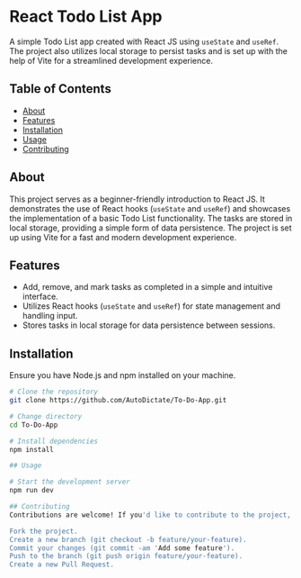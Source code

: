 # React Todo List App

A simple Todo List app created with React JS using `useState` and `useRef`. The project also utilizes local storage to persist tasks and is set up with the help of Vite for a streamlined development experience.

## Table of Contents

- [About](#about)
- [Features](#features)
- [Installation](#installation)
- [Usage](#usage)
- [Contributing](#contributing)

## About

This project serves as a beginner-friendly introduction to React JS. It demonstrates the use of React hooks (`useState` and `useRef`) and showcases the implementation of a basic Todo List functionality. The tasks are stored in local storage, providing a simple form of data persistence. The project is set up using Vite for a fast and modern development experience.

## Features

- Add, remove, and mark tasks as completed in a simple and intuitive interface.
- Utilizes React hooks (`useState` and `useRef`) for state management and handling input.
- Stores tasks in local storage for data persistence between sessions.

## Installation

Ensure you have Node.js and npm installed on your machine.

```bash
# Clone the repository
git clone https://github.com/AutoDictate/To-Do-App.git

# Change directory
cd To-Do-App

# Install dependencies
npm install

## Usage

# Start the development server
npm run dev

## Contributing
Contributions are welcome! If you'd like to contribute to the project, follow these steps:

Fork the project.
Create a new branch (git checkout -b feature/your-feature).
Commit your changes (git commit -am 'Add some feature').
Push to the branch (git push origin feature/your-feature).
Create a new Pull Request.
